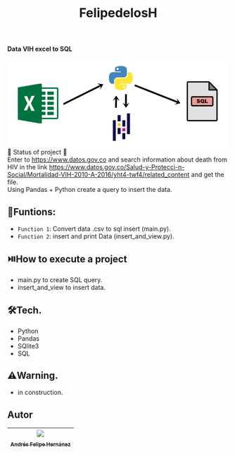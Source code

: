<h1 align="center"> FelipedelosH </h1>
<br>
<h4>Data VIH excel to SQL</h4>

![Banner](Docs/banner.png)
<br>
:construction: Status of project :construction:
<br>
Enter to <a>https://www.datos.gov.co</a> and search information about death from HIV in the link <a>https://www.datos.gov.co/Salud-y-Protecci-n-Social/Mortalidad-VIH-2010-A-2016/yht4-twf4/related_content</a> and get the file.<br>
Using Pandas + Python create a query to insert the data.

## :hammer:Funtions:

- `Function 1`: Convert data .csv to sql insert (main.py).<br>
- `Function 2`: insert and print Data (insert_and_view.py).<br>


## :play_or_pause_button:How to execute a project

- main.py to create SQL query.
- insert_and_view to insert data.

## :hammer_and_wrench:Tech.

- Python
- Pandas
- SQlite3
- SQL

## :warning:Warning.

- in construction.

## Autor

| [<img src="https://avatars.githubusercontent.com/u/38327255?v=4" width=115><br><sub>Andrés Felipe Hernánez</sub>](https://github.com/felipedelosh)|
| :---: |